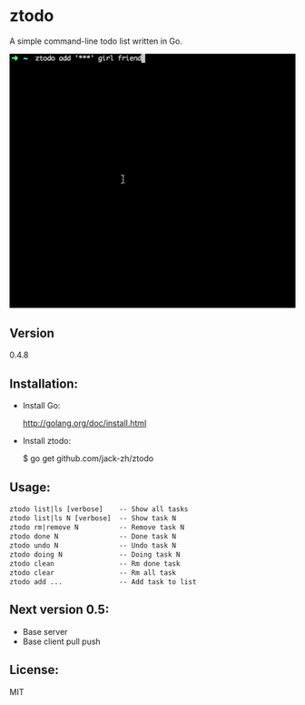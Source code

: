 # ztodo 

A simple command-line todo list written in Go.

![](doc/ztodo.gif)

## Version

0.4.8

## Installation:

+ Install Go:
  
  http://golang.org/doc/install.html

+ Install ztodo:
  
  $ go get github.com/jack-zh/ztodo

## Usage:

    ztodo list|ls [verbose]    -- Show all tasks
    ztodo list|ls N [verbose]  -- Show task N
    ztodo rm|remove N          -- Remove task N
    ztodo done N               -- Done task N
    ztodo undo N               -- Undo task N
    ztodo doing N              -- Doing task N
    ztodo clean                -- Rm done task
    ztodo clear                -- Rm all task
    ztodo add ...              -- Add task to list

## Next version 0.5:

+ Base server
+ Base client pull push

## License:

 MIT
